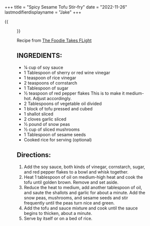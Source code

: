+++
title = "Spicy Sesame Tofu Stir-fry"
date = "2022-11-26"
lastmodifierdisplayname = "Jake"
+++

{{<figure src="/images/Spicy-Sesame-Tofu-Stir-fry-Plant-Based-on-a-Budget-4.jpg">}}

Recipe from [The Foodie Takes FLight](https://plantbasedonabudget.com/spicy-sesame-tofu-stir-fry/#recipe)

## INGREDIENTS:

* ¼ cup of soy sauce
* 1 Tablespoon of sherry or red wine vinegar
* 1 teaspoon of rice vinegar
* 2 teaspoons of cornstarch
* 1 Tablespoon of sugar
* ½ teaspoon of red pepper flakes This is to make it medium-hot. Adjust accordingly.
* 2 Tablespoons of vegetable oil divided
* 1 block of tofu pressed and cubed
* 1 shallot sliced
* 2 cloves garlic sliced
* ½ pound of snow peas
* ½ cup of sliced mushrooms
* 1 Tablespoon of sesame seeds
* Cooked rice for serving (optional)

## Directions:

1. Add the soy sauce, both kinds of vinegar, cornstarch, sugar, and red pepper flakes to a bowl and whisk together.
1. Heat 1 tablespoon of oil on medium-high heat and cook the tofu until golden brown. Remove and set aside.
1. Reduce the heat to medium, add another tablespoon of oil, and saute the shallots and garlic for about a minute. Add the snow peas, mushrooms, and sesame seeds and stir frequently until the peas turn nice and green.
1. Add the tofu and sauce mixture and cook until the sauce begins to thicken, about a minute.
1. Serve by itself or on a bed of rice.